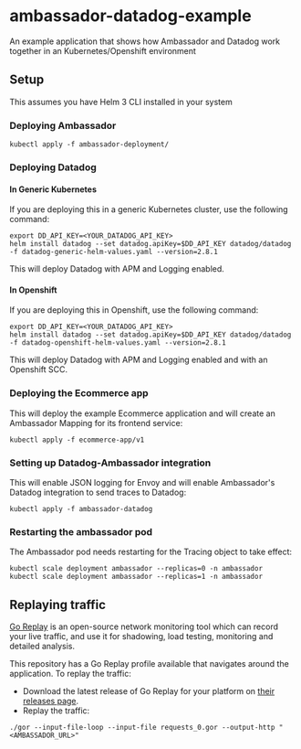 # ambassador-datadog-example
An example application that shows how Ambassador and Datadog work together in an Kubernetes/Openshift environment

## Setup
This assumes you have Helm 3 CLI installed in your system

### Deploying Ambassador

```
kubectl apply -f ambassador-deployment/
```

### Deploying Datadog

#### In Generic Kubernetes
If you are deploying this in a generic Kubernetes cluster, use the following command:

```
export DD_API_KEY=<YOUR_DATADOG_API_KEY>
helm install datadog --set datadog.apiKey=$DD_API_KEY datadog/datadog -f datadog-generic-helm-values.yaml --version=2.8.1
```
This will deploy Datadog with APM and Logging enabled.

#### In Openshift

If you are deploying this in Openshift, use the following command:

```
export DD_API_KEY=<YOUR_DATADOG_API_KEY>
helm install datadog --set datadog.apiKey=$DD_API_KEY datadog/datadog -f datadog-openshift-helm-values.yaml --version=2.8.1
```
This will deploy Datadog with APM and Logging enabled and with an Openshift SCC.

### Deploying the Ecommerce app

This will deploy the example Ecommerce application and will create an Ambassador Mapping for its frontend service:

```
kubectl apply -f ecommerce-app/v1
```

### Setting up Datadog-Ambassador integration

This will enable JSON logging for Envoy and will enable Ambassador's Datadog integration to send traces to Datadog:

```
kubectl apply -f ambassador-datadog
```

### Restarting the ambassador pod

The Ambassador pod needs restarting for the Tracing object to take effect:

```
kubectl scale deployment ambassador --replicas=0 -n ambassador
kubectl scale deployment ambassador --replicas=1 -n ambassador
```

## Replaying traffic

[Go Replay](https://github.com/buger/goreplay) is an open-source network monitoring tool which can record your live traffic, and use it for shadowing, load testing, monitoring and detailed analysis.

This repository has a Go Replay profile available that navigates around the application. To replay the traffic:

* Download the latest release of Go Replay for your platform on [their releases page](https://github.com/buger/goreplay/releases).
* Replay the traffic:

```
./gor --input-file-loop --input-file requests_0.gor --output-http "<AMBASSADOR_URL>"
```
